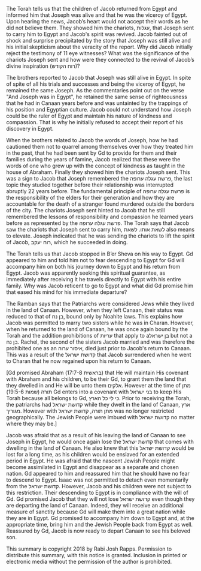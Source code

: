 The Torah tells us that the children of Jacob returned from Egypt and informed him that Joseph was alive and that he was the viceroy of Egypt. Upon hearing the news, Jacob’s heart would not accept their words as he did not believe them. They showed him the chariots, עגלות, that Joseph sent to carry him to Egypt and Jacob's spirit was revived. Jacob fainted out of shock and surprise precipitated by the story that Joseph was still alive and his initial skepticism about the veracity of the report. Why did Jacob initially reject the testimony of 11 eye witnesses? What was the significance of the chariots Joseph sent and how were they connected to the revival of Jacob’s divine inspiration (רוח הקודש)?

The brothers reported to Jacob that Joseph was still alive in Egypt. In spite of spite of all his trials and successes and being the viceroy of Egypt, he remained the same Joseph. As the commentaries point out on the verse "And Joseph was in Egypt", he retained the same sense of righteousness that he had in Canaan years before and was untainted by the trappings of his position and Egyptian culture. Jacob could not understand how Joseph could be the ruler of Egypt and maintain his nature of kindness and compassion. That is why he initially refused to accept their report of his discovery in Egypt.

When the brothers related to Jacob the words of Joseph, how he had cautioned them not to quarrel among themselves over how they treated him in the past, that he had been sent by Gd to provide for them and their families during the years of famine, Jacob realized that these were the words of one who grew up with the concept of kindness as taught in the house of Abraham. Finally they showed him the chariots Joseph sent. This was a sign to Jacob that Joseph remembered the פרשת עגלה ערופה, the last topic they studied together before their relationship was interrupted abruptly 22 years before. The fundamental principle of פרשת עגלה ערופה is the responsibility of the elders for their generation and how they are accountable for the death of a stranger found murdered outside the borders of the city. The chariots Joseph sent hinted to Jacob that he still remembered the lessons of responsibility and compassion he learned years before as represented by the פרשת עגלה ערופה. The Torah says that Jacob saw the chariots that Joseph sent to carry him, לשאת אותו. לשאת also means to elevate. Joseph indicated that he was sending the chariots to lift the spirit of Jacob, רוח יעקב, which he succeeded in doing.

The Torah tells us that Jacob stopped in B’er Sheva on his way to Egypt.
Gd appeared to him and told him not to fear descending to Egypt for Gd will accompany him on both his journey down to Egypt and his return from Egypt. Jacob was apparently seeking this spiritual guarantee, as immediately after receiving it he travels directly to Egypt with his entire family. Why was Jacob reticent to go to Egypt and what did Gd promise him that eased his mind for his immediate departure?

The Ramban says that the Patriarchs were considered Jews while they lived in the land of Canaan. However, when they left Canaan, their status was reduced to that of בן נח, bound only by Noahite laws. This explains how Jacob was permitted to marry two sisters while he was in Charan. However, when he returned to the land of Canaan, he was once again bound by the Torah and the addition prohibitions of עריות that apply to aבן ישראל  but not a בן נח. Rachel, the second of the sisters Jacob married and was therefore the prohibited one as an איסור ערוה, died just prior to Jacob's return to Canaan. This was a result of the קדושת ישראל that Jacob surrendered when he went to Charan that he now regained upon his return to Canaan. 

[Gd promised Abraham (בראשית 17:7-8) that He will maintain His covenant with Abraham and his children, to be their Gd, to grant them the land that they dwelled in and He will be unto them אלקים. However at the time of מתן תורה (שמות 19:5-6) Gd enters into a covenant with בני ישראל to keep His Torah because all belongs to Gd, כי לי כל הארץ.  Prior to receiving the Torah, the patriarchs had  קדושת ישראל while they dwelt in the land of Canaan, ארץ מגוריך. However with מתן תורה, קדושת ישראל was no longer restricted geographically. The Jewish People were imbued with קדושת ישראל no matter where they may be.]

Jacob was afraid that as a result of his leaving the land of Canaan to see Joseph in Egypt, he would once again lose the קדושת ישראל that comes with dwelling in the land of Canaan. He also knew that this קדושת ישראל would be lost for a long time, as his children would be enslaved for an extended period in Egypt. He was afraid that the nascent Jewish People might become assimilated in Egypt and disappear as a separate and chosen nation. Gd appeared to him and reassured him that he should have no fear to descend to Egypt. Isaac was not permitted to detach even momentarily from the קדושת ישראל. However, Jacob and his children were not subject to this restriction. Their descending to Egypt is in compliance with the will of Gd. Gd promised Jacob that they will not lose קדושת ישראל even though they are departing the land of Canaan. Indeed, they will receive an additional measure of sanctity because Gd will make them into a great nation while they are in Egypt. Gd promised to accompany him down to Egypt and, at the appropriate time, bring him and the Jewish People back from Egypt as well. Reassured by Gd, Jacob is now ready to depart Canaan to see his beloved son.

This summary is copyright 2018 by Rabi Josh Rapps. Permission to distribute this summary, with this notice is granted. Inclusion in printed or electronic media without the permission of the author is prohibited.

